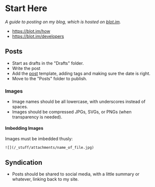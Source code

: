 # Start Here

*A guide to posting on my blog, which is hosted on [blot.im](blot.im).*

- https://blot.im/how
- https://blot.im/developers

## Posts

- Start as drafts in the "Drafts" folder.
- Write the post
- Add the [post](post.md) template, adding tags and making sure the date is right.
- Move to the "Posts" folder to publish.

### Images

- Image names should be all lowercase, with underscores instead of spaces.
- Images should be compressed JPGs, SVGs, or PNGs (when transparency is needed).

#### Imbedding Images

Images must be imbedded thusly:

`![](/_stuff/attachments/name_of_file.jpg)`

## Syndication

- Posts should be shared to social media, with a little summary or whatever, linking back to my site.